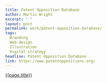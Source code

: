 ```yaml
---
title: Patent Opposition Database
author: Martin Wright
excerpt: " "
layout: post
permalink: work/patent-opposition-database/
tags:
  Branding
  Web-design
  Illustration
  Digital-strategy
headline: Patent Opposition Database
link: https://www.patentoppositions.org/
---
```

[{{page.title}}]({{page.link}})